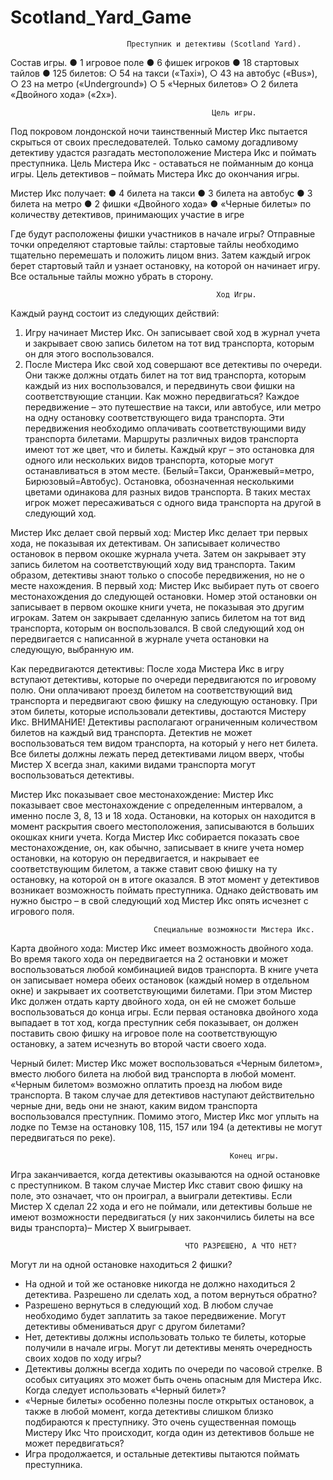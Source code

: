 # Scotland_Yard_Game
                              Преступник и детективы (Scotland Yard).
Состав игры.
● 1 игровое поле
● 6 фишек игроков
● 18 стартовых тайлов
● 125 билетов:
     ○ 54 на такси («Taxi»),
     ○ 43 на автобус («Bus»),
     ○ 23 на метро («Underground»)
     ○ 5 «Черных билетов»
     ○ 2 билета «Двойного хода» («2х»).

                                                 Цель игры.
Под покровом лондонской ночи таинственный Мистер Икс пытается скрыться от своих преследователей. Только самому
догадливому детективу удастся разгадать местоположение Мистера Икс и поймать преступника.
Цель Мистера Икс - оставаться не пойманным до конца игры.
Цель детективов – поймать Мистера Икс до окончания игры.

Мистер Икс получает:
     ● 4 билета на такси
     ● 3 билета на автобус
     ● 3 билета на метро
     ● 2 фишки «Двойного хода»
     ● «Черные билеты» по количеству детективов, принимающих участие в игре

 Где будут расположены фишки участников в начале игры?
Отправные точки определяют стартовые тайлы: стартовые тайлы необходимо тщательно перемешать и положить лицом вниз.
Затем каждый игрок берет стартовый тайл и узнает остановку, на которой он начинает игру. Все остальные тайлы можно
убрать в сторону.

                                                  Ход Игры.
Каждый раунд состоит из следующих действий:
1. Игру начинает Мистер Икс. Он записывает свой ход в журнал учета и закрывает свою запись билетом на тот вид
транспорта, которым он для этого воспользовался.
2. После Мистера Икс свой ход совершают все детективы по очереди. Они также должны отдать билет на тот вид транспорта,
которым каждый из них воспользовался, и передвинуть свои фишки на соответствующие станции.
                                         Как можно передвигаться?
Каждое передвижение – это путешествие на такси, или автобусе, или метро на одну остановку соответствующего вида
транспорта. Эти передвижения необходимо оплачивать соответствующими виду транспорта билетами. Маршруты различных
видов транспорта имеют тот же цвет, что и билеты. Каждый круг – это остановка для одного или нескольких видов
транспорта, которые могут останавливаться в этом месте.
(Белый=Такси, Оранжевый=метро, Бирюзовый=Автобус).
Остановка, обозначенная несколькими цветами одинакова для разных видов транспорта. В таких местах игрок может
пересаживаться с одного вида транспорта на другой в следующий ход.

Мистер Икс делает свой первый ход:
Мистер Икс делает три первых хода, не показывая их детективам. Он записывает количество остановок в первом окошке
журнала учета. Затем он закрывает эту запись билетом на соответствующий ходу вид транспорта. Таким образом, детективы
знают только о способе передвижения, но не о месте нахождения.
В первый ход:
Мистер Икс выбирает путь от своего местонахождения до следующей остановки. Номер этой остановки он записывает в
первом окошке книги учета, не показывая это другим игрокам. Затем он закрывает сделанную запись билетом на тот вид
транспорта, которым он воспользовался. В свой следующий ход он передвигается с написанной в журнале учета остановки на
следующую, выбранную им.

Как передвигаются детективы:
После хода Мистера Икс в игру вступают детективы, которые по очереди передвигаются по игровому полю. Они оплачивают
проезд билетом на соответствующий вид транспорта и передвигают свою фишку на следующую остановку. При этом билеты,
которые использовали детективы, достаются Мистеру Икс.
ВНИМАНИЕ! Детективы располагают ограниченным количеством билетов на каждый вид транспорта. Детектив не может
воспользоваться тем видом транспорта, на который у него нет билета. Все билеты должны лежать перед детективами лицом
вверх, чтобы Мистер Х всегда знал, какими видами транспорта могут воспользоваться детективы.

Мистер Икс показывает свое местонахождение:
Мистер Икс показывает свое местонахождение с определенным интервалом, а именно после 3, 8, 13 и 18 хода. Остановки, на
которых он находится в момент раскрытия своего местоположения, записываются в больших окошках книги учета. Когда Мистер
Икс собирается показать свое местонахождение, он, как обычно, записывает в книге учета номер остановки, на которую он
передвигается, и накрывает ее соответствующим билетом, а также ставит свою фишку на ту остановку, на которой он в
итоге оказался. В этот момент у детективов возникает возможность поймать преступника. Однако действовать им нужно
быстро – в свой следующий ход Мистер Икс опять исчезнет с игрового поля.

                                    Специальные возможности Мистера Икс.
Карта двойного хода:
Мистер Икс имеет возможность двойного хода. Во время такого хода он передвигается на 2 остановки и может
воспользоваться любой комбинацией видов транспорта. В книге учета он записывает номера обеих остановок (каждый номер
в отдельном окне) и закрывает их соответствующими билетами. При этом Мистер Икс должен отдать карту двойного хода,
он ей не сможет больше воспользоваться до конца игры. Если первая остановка двойного хода выпадает в тот ход, когда
преступник себя показывает, он должен поставить свою фишку на игровое поле на соответствующую остановку, а затем
исчезнуть во второй части своего хода.

Черный билет:
Мистер Икс может воспользоваться «Черным билетом», вместо любого билета на любой вид транспорта в любой момент.
«Черным билетом» возможно оплатить проезд на любом виде транспорта. В таком случае для детективов наступают
действительно черные дни, ведь они не знают, каким видом транспорта воспользовался преступник. Помимо этого, Мистер
Икс мог уплыть на лодке по Темзе на остановку 108, 115, 157 или 194 (а детективы не могут передвигаться по реке).

                                                     Конец игры.
Игра заканчивается, когда детективы оказываются на одной остановке с преступником. В таком случае Мистер Икс ставит
свою фишку на поле, это означает, что он проиграл, а выиграли детективы. Если Мистер Х сделал 22 хода и его не поймали,
или детективы больше не имеют возможности передвигаться (у них закончились билеты на все виды транспорта)– Мистер Х
выигрывает.

                                           ЧТО РАЗРЕШЕНО, А ЧТО НЕТ?
Могут ли на одной остановке находиться 2 фишки?
- На одной и той же остановке никогда не должно находиться 2 детектива.
Разрешено ли сделать ход, а потом вернуться обратно?
- Разрешено вернуться в следующий ход. В любом случае необходимо будет заплатить за такое передвижение.
Могут детективы обмениваться друг с другом билетами?
- Нет, детективы должны использовать только те билеты, которые получили в начале игры.
Могут ли детективы менять очередность своих ходов по ходу игры?
- Детективы должны всегда ходить по очереди по часовой стрелке. В особых ситуациях это может быть очень опасным для
Мистера Икс.
Когда следует использовать «Черный билет»?
- «Черные билеты» особенно полезны после открытых остановок, а также в любой момент, когда детективы слишком близко
подбираются к преступнику. Это очень существенная помощь Мистеру Икс
Что происходит, когда один из детективов больше не может передвигаться?
- Игра продолжается, и остальные детективы пытаются поймать преступника.
